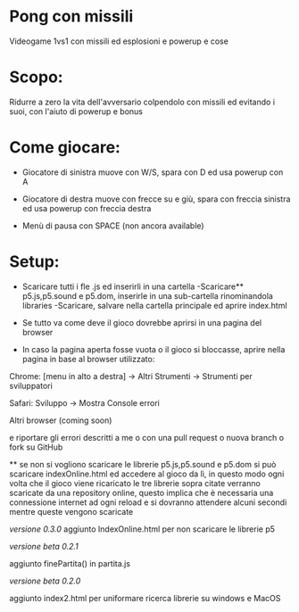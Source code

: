 # Pong con missili

Videogame 1vs1 con missili ed esplosioni e powerup e cose 

# Scopo:
Ridurre a zero la vita dell'avversario colpendolo con missili ed evitando i suoi, con l'aiuto di powerup e bonus 

# Come giocare:
- Giocatore di sinistra muove con W/S, spara con D ed usa powerup con A
- Giocatore di destra muove con frecce su e giù, spara con freccia sinistra ed usa powerup con freccia destra

- Menù di pausa con SPACE (non ancora available)

# Setup:
- Scaricare tutti i fle .js ed inserirli in una cartella
-Scaricare** p5.js,p5.sound e p5.dom, inserirle in una sub-cartella rinominandola libraries
-Scaricare, salvare nella cartella principale ed aprire index.html

- Se tutto va come deve il gioco dovrebbe aprirsi in una pagina del browser
- In caso la pagina aperta fosse vuota o il gioco si bloccasse, aprire nella pagina in base al browser utilizzato: 

Chrome: [menu in alto a destra] -> Altri Strumenti -> Strumenti per sviluppatori

Safari: Sviluppo -> Mostra Console errori 

Altri browser (coming soon)

e riportare gli errori descritti a me o con una pull request o nuova branch o fork su GitHub


** 
se non si vogliono scaricare le librerie p5.js,p5.sound e p5.dom si può scaricare indexOnline.html ed accedere al gioco da lì, in questo modo ogni volta che il gioco viene ricaricato le tre librerie sopra citate verranno scaricate da una repository online, questo implica che è necessaria una connessione internet ad ogni reload e si dovranno attendere alcuni secondi mentre queste vengono scaricate
 



_versione 0.3.0_
aggiunto IndexOnline.html per non scaricare le librerie p5

_versione beta 0.2.1_

aggiunto finePartita() in partita.js

_versione beta 0.2.0_

aggiunto index2.html per uniformare ricerca librerie su windows e MacOS
